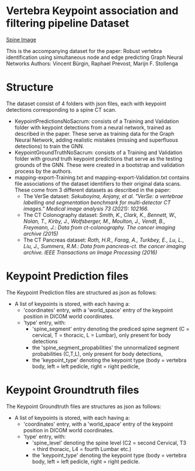 Vertebra Keypoint association and filtering pipeline Dataset
============================================================

[Spine Image](img/spines.png)

This is the accompanying dataset for the paper: 
Robust vertebra identification using simultaneous node and edge predicting Graph Neural Networks
Authors: Vincent Bürgin, Raphael Prevost, Marijn F. Stollenga

Structure
=========
The dataset consist of 4 folders with json files, each with keypoint detections corresponding to a spine CT scan.
- KeypointPredictionsNoSacrum: consists of a Training and Validation folder with keypoint detections from a neural network, trained as described in the paper.
These serve as training data for the Graph Neural Network, adding realistic mistakes (missing and superfluous detections) to train the GNN.
- KeypointGroundTruthNoSacrum: consists of a Training and Validation folder with ground truth keypoint predictions that serve as the testing grounds of the GNN. These were created in a bootstrap and validation process by the authors.
- mapping-export-Training.txt and mapping-export-Validation.txt contains file associations of the dataset identifiers to their original data scans. These come from 3 different datasets as described in the paper:
  - The VerSe dataset: _Sekuboyina, Anjany, et al. "VerSe: a vertebrae labelling and segmentation benchmark for multi-detector CT images." Medical image analysis 73 (2021): 102166._
  - The CT Colonography dataset: _Smith, K., Clark, K., Bennett, W., Nolan, T., Kirby, J., Wolfsberger, M., Moulton, J., Vendt, B., Freymann, J.: Data from ct-colonography. The cancer imaging archive (2015)_
  - The CT Pancreas dataset: _Roth, H.R., Farag, A., Turkbey, E., Lu, L., Liu, J., Summers, R.M.: Data from pancreas-ct. the cancer imaging archive. IEEE Transactions on Image Processing (2016)_

Keypoint Prediction files
=========================
The Keypoint Prediction files are structured as json as follows:
- A list of keypoints is stored, with each having a:
  - 'coordinates' entry, with a 'world_space' entry of the keypoint position in DICOM world coordinates.
  - 'type' entry, with: 
    - 'spine_segment' entry denoting the prediced spine segment (C = cervical, T = thoracic, L = Lumbar), only present for body detections
    - the 'spine_segment_propabilities' the unnormalized segment probabilities (C,T,L), only present for body detections,
    - the 'keypoint_type' denoting the keypoint type (body = vertebra body, left = left pedicle, right = right pedicle,

Keypoint Groundtruth files
==========================
The Keypoint Groundtruth files are structures as json as follows:
- A list of keypoints is stored, with each having a:
  - 'coordinates' entry, with a 'world_space' entry of the keypoint position in DICOM world coordinates.
  - 'type' entry, with:
    - 'spine_level' denoting the spine level (C2 = second Cervical, T3 = third thoracic, L4 = fourth Lumbar etc.)
    - the 'keypoint_type' denoting the keypoint type (body = vertebra body, left = left pedicle, right = right pedicle.
